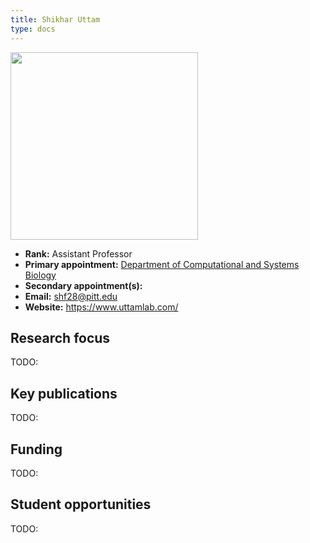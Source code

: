 ```yaml
---
title: Shikhar Uttam
type: docs
---
```


<img src="https://www.csb.pitt.edu/wp-content/uploads/2023/08/DSC01056-1-1024x683.jpg" width="300px">

-   **Rank:** Assistant Professor
-   **Primary appointment:** [Department of Computational and Systems Biology](https://www.csb.pitt.edu/)
-   **Secondary appointment(s):**
-   **Email:** <shf28@pitt.edu>
-   **Website:** <https://www.uttamlab.com/>

## Research focus

TODO:

## Key publications

TODO:

## Funding

TODO:

## Student opportunities

TODO:
